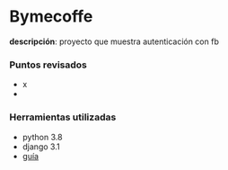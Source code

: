 # Bymecoffe

**descripción**: proyecto que muestra autenticación con fb

### Puntos revisados

- x
- 

### Herramientas utilizadas

- python 3.8
- django 3.1
- [guía](https://www.digitalocean.com/community/tutorials/django-authentication-with-facebook-instagram-and-linkedin)